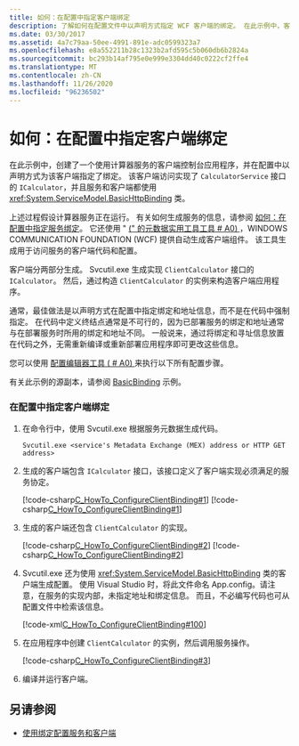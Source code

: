 ```yaml
---
title: 如何：在配置中指定客户端绑定
description: 了解如何在配置文件中以声明方式指定 WCF 客户端的绑定。 在此示例中，客户端将访问服务。
ms.date: 03/30/2017
ms.assetid: 4a7c79aa-50ee-4991-891e-adc0599323a7
ms.openlocfilehash: e8a552211b28c1323b2afd595c5b060db6b2824a
ms.sourcegitcommit: bc293b14af795e0e999e3304dd40c0222cf2ffe4
ms.translationtype: MT
ms.contentlocale: zh-CN
ms.lasthandoff: 11/26/2020
ms.locfileid: "96236502"
---
```

# <a name="how-to-specify-a-client-binding-in-configuration"></a>如何：在配置中指定客户端绑定

在此示例中，创建了一个使用计算器服务的客户端控制台应用程序，并在配置中以声明方式为该客户端指定了绑定。 该客户端访问实现了 `CalculatorService` 接口的 `ICalculator`，并且服务和客户端都使用 <xref:System.ServiceModel.BasicHttpBinding> 类。  
  
 上述过程假设计算器服务正在运行。 有关如何生成服务的信息，请参阅 [如何：在配置中指定服务绑定](how-to-specify-a-service-binding-in-configuration.md)。 它还使用 " [ (" 的元数据实用工具工具 # A0) ](servicemodel-metadata-utility-tool-svcutil-exe.md) ，WINDOWS COMMUNICATION FOUNDATION (WCF) 提供自动生成客户端组件。 该工具生成用于访问服务的客户端代码和配置。  
  
 客户端分两部分生成。 Svcutil.exe 生成实现 `ClientCalculator` 接口的 `ICalculator`。 然后，通过构造 `ClientCalculator` 的实例来构造客户端应用程序。  
  
 通常，最佳做法是以声明方式在配置中指定绑定和地址信息，而不是在代码中强制指定。 在代码中定义终结点通常是不可行的，因为已部署服务的绑定和地址通常与在部署服务时所用的绑定和地址不同。 一般说来，通过将绑定和寻址信息放置在代码之外，无需重新编译或重新部署应用程序即可更改这些信息。  
  
 您可以使用 [配置编辑器工具 ( # A0) ](configuration-editor-tool-svcconfigeditor-exe.md)来执行以下所有配置步骤。  
  
 有关此示例的源副本，请参阅 [BasicBinding](./samples/basicbinding.md) 示例。  
  
### <a name="specifying-a-client-binding-in-configuration"></a>在配置中指定客户端绑定  
  
1. 在命令行中，使用 Svcutil.exe 根据服务元数据生成代码。  
  
    ```console  
    Svcutil.exe <service's Metadata Exchange (MEX) address or HTTP GET address>
    ```  
  
2. 生成的客户端包含 `ICalculator` 接口，该接口定义了客户端实现必须满足的服务协定。  
  
     [!code-csharp[C_HowTo_ConfigureClientBinding#1](../../../samples/snippets/csharp/VS_Snippets_CFX/c_howto_configureclientbinding/cs/generatedclient.cs#1)]
     [!code-csharp[C_HowTo_ConfigureClientBinding#1](../../../samples/snippets/csharp/VS_Snippets_CFX/c_howto_configureclientbinding/cs/source.cs#1)]  
  
3. 生成的客户端还包含 `ClientCalculator` 的实现。  
  
     [!code-csharp[C_HowTo_ConfigureClientBinding#2](../../../samples/snippets/csharp/VS_Snippets_CFX/c_howto_configureclientbinding/cs/generatedclient.cs#2)]
     [!code-csharp[C_HowTo_ConfigureClientBinding#2](../../../samples/snippets/csharp/VS_Snippets_CFX/c_howto_configureclientbinding/cs/source.cs#2)]  
  
4. Svcutil.exe 还为使用 <xref:System.ServiceModel.BasicHttpBinding> 类的客户端生成配置。 使用 Visual Studio 时，将此文件命名 App.config。请注意，在服务的实现内部，未指定地址和绑定信息。 而且，不必编写代码也可从配置文件中检索该信息。  
  
     [!code-xml[C_HowTo_ConfigureClientBinding#100](../../../samples/snippets/csharp/VS_Snippets_CFX/c_howto_configureclientbinding/common/client.exe.config#100)]

5. 在应用程序中创建 `ClientCalculator` 的实例，然后调用服务操作。  
  
     [!code-csharp[C_HowTo_ConfigureClientBinding#3](../../../samples/snippets/csharp/VS_Snippets_CFX/c_howto_configureclientbinding/cs/client.cs#3)]  
  
6. 编译并运行客户端。  
  
## <a name="see-also"></a>另请参阅

- [使用绑定配置服务和客户端](using-bindings-to-configure-services-and-clients.md)
